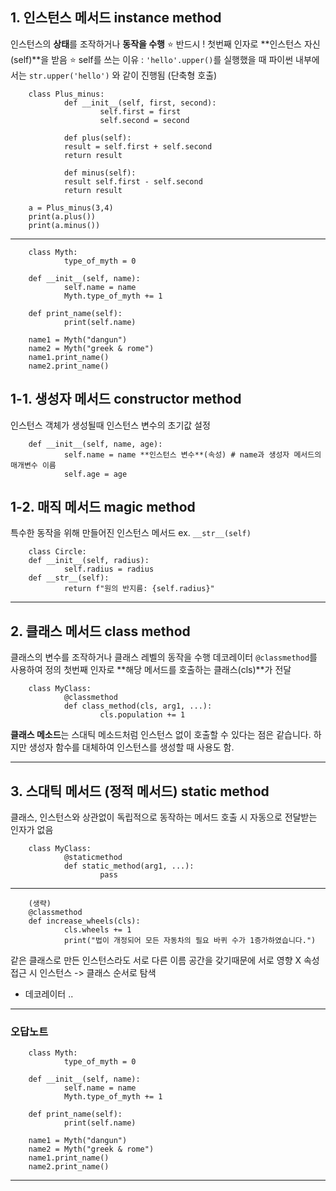 ## 1. 인스턴스 메서드 instance method
인스턴스의 **상태**를 조작하거나 **동작을 수행**
⭐️ 반드시 ! 첫번째 인자로 **인스턴스 자신(self)**을 받음 ⭐️ 
self를 쓰는 이유 : `'hello'.upper()`를 실행했을 때 파이썬 내부에서는 `str.upper('hello')` 와 같이 진행됨 (단축형 호출)

        class Plus_minus:
                def __init__(self, first, second):
                        self.first = first
                        self.second = second

                def plus(self):
                result = self.first + self.second
                return result

                def minus(self):
                result self.first - self.second
                return result

        a = Plus_minus(3,4)
        print(a.plus())
        print(a.minus())
---
        class Myth:
                type_of_myth = 0

        def __init__(self, name):
                self.name = name
                Myth.type_of_myth += 1

        def print_name(self):
                print(self.name)

        name1 = Myth("dangun")
        name2 = Myth("greek & rome")
        name1.print_name()
        name2.print_name()

## 1-1. 생성자 메서드 constructor method
인스턴스 객체가 생성될때 인스턴스 변수의 초기값 설정

        def __init__(self, name, age):
                self.name = name **인스턴스 변수**(속성) # name과 생성자 메서드의 매개변수 이름
                self.age = age

## 1-2. 매직 메서드 magic method
특수한 동작을 위해 만들어진 인스턴스 메서드 
ex. `__str__(self)`

        class Circle:
        def __init__(self, radius):
                self.radius = radius
        def __str__(self):
                return f"원의 반지름: {self.radius}"


---


## 2. 클래스 메서드 class method
클래스의 변수를 조작하거나 클래스 레벨의 동작을 수행
데코레이터 `@classmethod`를 사용하여 정의
첫번째 인자로 **해당 메서드를 호출하는 클래스(cls)**가 전달

        class MyClass:
                @classmethod
                def class_method(cls, arg1, ...):
                        cls.population += 1


**클래스 메소드**는 스대틱 메소드처럼 인스턴스 없이 호출할 수 있다는 점은 같습니다. 하지만 생성자 함수를 대체하여 인스턴스를 생성할 때 사용도 함. 

---

## 3. 스대틱 메서드 (정적 메서드) static method
클래스, 인스턴스와 상관없이 독립적으로 동작하는 메서드
호출 시 자동으로 전달받는 인자가 없음

        class MyClass:
                @staticmethod
                def static_method(arg1, ...):
                        pass
---
        (생략)
        @classmethod
        def increase_wheels(cls):
                cls.wheels += 1
                print("법이 개정되어 모든 자동차의 필요 바퀴 수가 1증가하였습니다.")

같은 클래스로 만든 인스턴스라도 서로 다른 이름 공간을 갖기때문에 서로 영향 X
속성 접근 시 인스턴스 -> 클래스 순서로 탐색





+ 데코레이터 ..


---


### 오답노트

        class Myth:
                type_of_myth = 0

        def __init__(self, name):
                self.name = name
                Myth.type_of_myth += 1

        def print_name(self):
                print(self.name)

        name1 = Myth("dangun")
        name2 = Myth("greek & rome")
        name1.print_name()
        name2.print_name()

---


       

